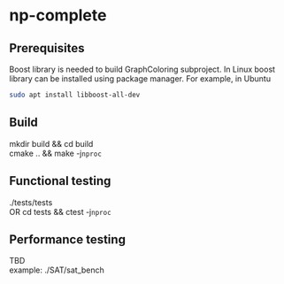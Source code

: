 # np-complete

## Prerequisites

Boost library is needed to build GraphColoring subproject.
In Linux boost library can be installed using package manager. For example, in Ubuntu

````bash
sudo apt install libboost-all-dev
````

## Build
mkdir build && cd build  
cmake .. && make -j`nproc`  

## Functional testing
./tests/tests  
OR
cd tests && ctest -j`nproc`  


## Performance testing
TBD  
example: ./SAT/sat_bench